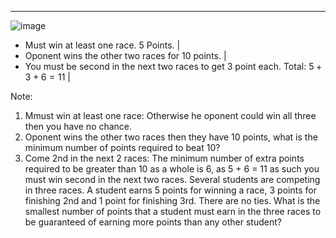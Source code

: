 ---

![image](https://user-images.githubusercontent.com/6586811/30187581-de55daac-93ef-11e7-8a36-1658d4aeefc8.png)

- Must win at least one race. 5 Points. |
- Oponent wins the other two races for 10 points. |
- You must be second in the next two races to get 3 point each. Total: $5 + 3 + 6 = 11$ |

Note:
1. Mmust win at least one race: Otherwise he oponent could win all three then you have no chance.
2. Oponent wins the other two races then they have 10 points, what is the minimum number of points required to beat 10?
3. Come 2nd in the next 2 races: The minimum number of extra points required to be greater than 10 as a whole is 6, as 5 + 6 = 11 as such you must win second in the next two races.
Several students are competing in three races. A student earns $5$ points for winning a race, $3$ points for finishing 2nd and $1$ point for finishing 3rd. There are no ties. What is the smallest number of points that a student must earn in the three races to be guaranteed of earning more points than any other student?

